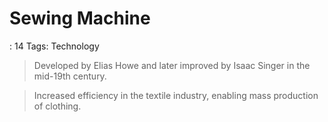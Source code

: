 # Sewing Machine

: 14
Tags: Technology

> Developed by Elias Howe and later improved by Isaac Singer in the mid-19th century.
> 

> Increased efficiency in the textile industry, enabling mass production of clothing.
>